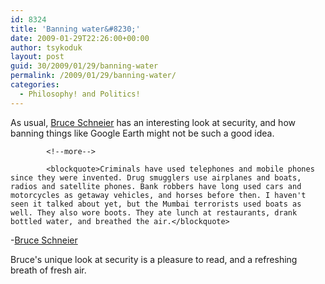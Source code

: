 ```yaml
---
id: 8324
title: 'Banning water&#8230;'
date: 2009-01-29T22:26:00+00:00
author: tsykoduk
layout: post
guid: 30/2009/01/29/banning-water
permalink: /2009/01/29/banning-water/
categories:
  - Philosophy! and Politics!
---
```

<p>As usual, <a href="http://www.schneier.com/blog/archives/2006/08/bruce_schneier.html">Bruce Schneier</a> has an interesting look at security, and how banning things like Google Earth might not be such a good idea.</p>

            <!--more-->

            <blockquote>Criminals have used telephones and mobile phones since they were invented. Drug smugglers use airplanes and boats, radios and satellite phones. Bank robbers have long used cars and motorcycles as getaway vehicles, and horses before then. I haven't seen it talked about yet, but the Mumbai terrorists used boats as well. They also wore boots. They ate lunch at restaurants, drank bottled water, and breathed the air.</blockquote>

<p>-<a href="http://www.schneier.com/blog/archives/2009/01/helping_the_ter.html">Bruce Schneier</a></p>


<p>Bruce's unique look at security is a pleasure to read, and a refreshing breath of fresh air.</p>